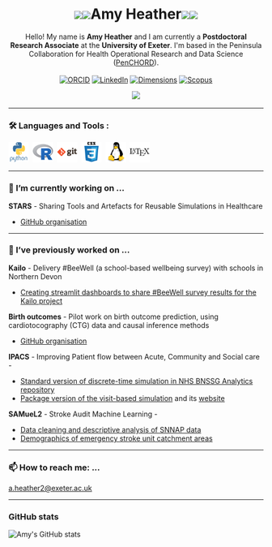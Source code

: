 <h1 align="center"><img
src="https://media.giphy.com/media/gKBbrdLFxIRoM3CyWx/giphy.gif" height="40" /><img
src="https://media.giphy.com/media/VFZDvzCzOf7oYTtYHG/giphy.gif" height="40" />Amy Heather<img
src="https://media.giphy.com/media/LOactPJKWtNLyErSCr/giphy.gif" height="30" /><img
src="https://media.giphy.com/media/loLCwSfArr6hBTE4nI/giphy.gif" height="40" /></h1>

<div align="center">

  <a>Hello! My name is **Amy Heather** and I am currently a **Postdoctoral Research Associate** at the **University of Exeter**. I'm based in the Peninsula Collaboration for Health Operational Research and Data Science ([PenCHORD](https://penchord.github.io/web/intro.html)).</a>
  <br>
  <br>
  <a href="orcid">[![ORCID](https://img.shields.io/badge/ORCID-0000--0002--6596--3479-brightgreen)](https://orcid.org/0000-0002-6596-3479)</a>
  <a href="linkedin">[![LinkedIn](https://img.shields.io/badge/LinkedIn-Amy_Heather-0A66C2)](https://www.linkedin.com/in/amyheather/)</a>
  <a href="dimensions">[![Dimensions](https://img.shields.io/badge/Dimensions-ur.011030126111.42-yellow)](https://app.dimensions.ai/discover/publication?and_facet_researcher=ur.011030126111.42)</a>
  <a href="scopus">[![Scopus](https://img.shields.io/badge/Scopus-58306926100-e7c6ff)](https://www.scopus.com/authid/detail.uri?authorId=58306926100)</a>

</div>

<div id="header" align="center">
  <img src="https://media.giphy.com/media/1GEATImIxEXVR79Dhk/giphy.gif" width="400"/>
</div>


---

### :hammer_and_wrench: Languages and Tools :

<div>
  <img src="https://github.com/devicons/devicon/blob/master/icons/python/python-original-wordmark.svg" title="Python" alt="Python" width="40" height="40"/>&nbsp;
  <img src="https://github.com/devicons/devicon/blob/master/icons/r/r-original.svg" title="R" alt="R" width="40" height="40"/>&nbsp;
  <img src="https://github.com/devicons/devicon/blob/master/icons/git/git-original-wordmark.svg" title="Git" alt="Git" width="40" height="40"/>&nbsp;
  <img src="https://github.com/devicons/devicon/blob/master/icons/css3/css3-original-wordmark.svg" title="CSS" alt="CSS" width="40" height="40"/>&nbsp;
  <img src="https://github.com/devicons/devicon/blob/master/icons/linux/linux-original.svg" title="Linux" alt="Linux" width="40" height="40"/>&nbsp;
  <img src="https://github.com/devicons/devicon/blob/master/icons/latex/latex-original.svg" title="Latex" alt="Latex" width="40" height="40"/>&nbsp;
</div>

---

### 🌱 I’m currently working on ...

**STARS** - Sharing Tools and Artefacts for Reusable Simulations in Healthcare
* [GitHub organisation](https://github.com/pythonhealthdatascience)
---

### 🔭 I’ve previously worked on ...

**Kailo** - Delivery #BeeWell (a school-based wellbeing survey) with schools in Northern Devon
* [Creating streamlit dashboards to share #BeeWell survey results for the Kailo project](https://github.com/orgs/kailo-beewell/repositories)

**Birth outcomes** - Pilot work on birth outcome prediction, using cardiotocography (CTG) data and causal inference methods
* [GitHub organisation](https://github.com/birth-outcomes)

**IPACS** - Improving Patient flow between Acute, Community and Social care -
* [Standard version of discrete-time simulation in NHS BNSSG Analytics repository](https://github.com/nhs-bnssg-analytics/ipacs-model)
* [Package version of the visit-based simulation](https://github.com/amyheather/ipacs) and its [website](https://amyheather.github.io/ipacs/)

**SAMueL2** - Stroke Audit Machine Learning -
* [Data cleaning and descriptive analysis of SNNAP data](https://github.com/samuel-book/samuel_2_data_prep)
* [Demographics of emergency stroke unit catchment areas](https://github.com/samuel-book/stroke_unit_demographics)

---

### 📫 How to reach me: ...
a.heather2@exeter.ac.uk

---

### GitHub stats

![Amy's GitHub stats](https://github-readme-stats.vercel.app/api?username=amyheather&show=reviews,discussions_started,discussions_answered,prs_merged,prs_merged_percentage\&rank_icon=github)
